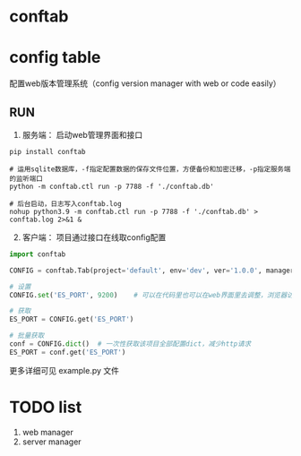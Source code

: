 # conftab
# config table 

配置web版本管理系统（config version manager with web or code easily）


## RUN

1. 服务端： 启动web管理界面和接口
```shell script
pip install conftab

# 运用sqlite数据库，-f指定配置数据的保存文件位置，方便备份和加密迁移，-p指定服务端的监听端口
python -m conftab.ctl run -p 7788 -f './conftab.db'

# 后台启动，日志写入conftab.log
nohup python3.9 -m conftab.ctl run -p 7788 -f './conftab.db' > conftab.log 2>&1 &

```

2. 客户端： 项目通过接口在线取config配置
```python
import conftab

CONFIG = conftab.Tab(project='default', env='dev', ver='1.0.0', manager_url='127.0.0.1:7788')

# 设置
CONFIG.set('ES_PORT', 9200)    # 可以在代码里也可以在web界面里去调整，浏览器访问 http://127.0.0.1:7788/html/conf 进行界面config管理

# 获取
ES_PORT = CONFIG.get('ES_PORT')

# 批量获取
conf = CONFIG.dict()  # 一次性获取该项目全部配置dict，减少http请求
ES_PORT = conf.get('ES_PORT')
```

更多详细可见 example.py 文件

# TODO list

1. web manager
2. server manager
